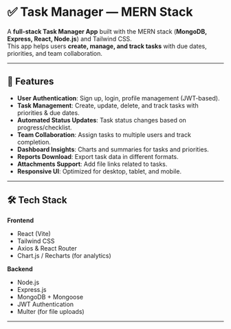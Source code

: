 # ✅ Task Manager — MERN Stack

A **full-stack Task Manager App** built with the MERN stack (**MongoDB, Express, React, Node.js**) and Tailwind CSS.  
This app helps users **create, manage, and track tasks** with due dates, priorities, and team collaboration.  

---

## 🌟 Features
- **User Authentication**: Sign up, login, profile management (JWT-based).
- **Task Management**: Create, update, delete, and track tasks with priorities & due dates.
- **Automated Status Updates**: Task status changes based on progress/checklist.
- **Team Collaboration**: Assign tasks to multiple users and track completion.
- **Dashboard Insights**: Charts and summaries for tasks and priorities.
- **Reports Download**: Export task data in different formats.
- **Attachments Support**: Add file links related to tasks.
- **Responsive UI**: Optimized for desktop, tablet, and mobile.

---

## 🛠️ Tech Stack
**Frontend**
- React (Vite)
- Tailwind CSS
- Axios & React Router
- Chart.js / Recharts (for analytics)

**Backend**
- Node.js
- Express.js
- MongoDB + Mongoose
- JWT Authentication
- Multer (for file uploads)

---

